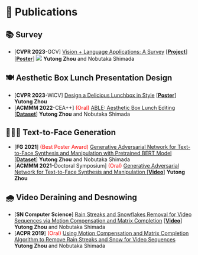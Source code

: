# 📝 Publications 

## 📚 Survey 
- [**CVPR 2023**-GCV]  [Vision + Language Applications: A Survey](https://openaccess.thecvf.com/content/CVPR2023W/GCV/html/Zhou_Vision__Language_Applications_A_Survey_CVPRW_2023_paper.html) [[**Project**](https://github.com/Yutong-Zhou-cv/awesome-Text-to-Image)] [[**Poster**](https://www.dropbox.com/s/7gqngz1x6a7mqw3/%5BGCV2023%5D_Poster.png?dl=0)] [![](https://img.shields.io/github/stars/Yutong-Zhou-cv/awesome-Text-to-Image?style=social&label=Stars)](https://github.com/Yutong-Zhou-cv/awesome-Text-to-Image)  **Yutong Zhou** and Nobutaka Shimada

## 🍽 Aesthetic Box Lunch Presentation Design
- [**CVPR 2023**-WiCV]  [Design a Delicious Lunchbox in Style](https://arxiv.org/abs/2305.14522)  [[**Poster**](https://www.dropbox.com/s/0p8vmdbcmyr6hhe/%5BWiCV2023%5D_Poster.png?dl=0)] **Yutong Zhou**
- [**ACMMM 2022**-CEA++] <span style="color:red">(Oral)</span> [ABLE: Aesthetic Box Lunch Editing](https://dl.acm.org/doi/abs/10.1145/3552485.3554935) [[**Dataset**](https://github.com/Yutong-Zhou-cv/Bento800_Dataset)]   **Yutong Zhou** and Nobutaka Shimada   

## 🙋🏻‍♀️ Text-to-Face Generation
- [**FG 2021**] <span style="color:red">(Best Poster Award)</span> [Generative Adversarial Network for Text-to-Face Synthesis and Manipulation with Pretrained BERT Model](https://ieeexplore.ieee.org/document/9666791)  [[**Dataset**](https://github.com/Yutong-Zhou-cv/FFHQ-Text_Dataset)]   **Yutong Zhou** and Nobutaka Shimada
- [**ACMMM 2021**-Doctoral Symposium] <span style="color:red">(Oral)</span> [Generative Adversarial Network for Text-to-Face Synthesis and Manipulation ](https://dl.acm.org/doi/abs/10.1145/3474085.3481026)  [[**Video**](https://youtu.be/h9ubJuvy1vU)]   **Yutong Zhou** 

## 🌧 Video Deraining and Desnowing
- [**SN Computer Science**]  [Rain Streaks and Snowflakes Removal for Video Sequences via Motion Compensation and Matrix Completion](https://link.springer.com/article/10.1007/s42979-020-00333-6)   [[**Video**](https://youtu.be/5Jht7tqTbe8)]  **Yutong Zhou** and Nobutaka Shimada
- [**ACPR 2019**] <span style="color:red">(Oral)</span> [Using Motion Compensation and Matrix Completion Algorithm to Remove Rain Streaks and Snow for Video Sequences](https://link.springer.com/chapter/10.1007/978-3-030-41404-7_7)  **Yutong Zhou** and Nobutaka Shimada
